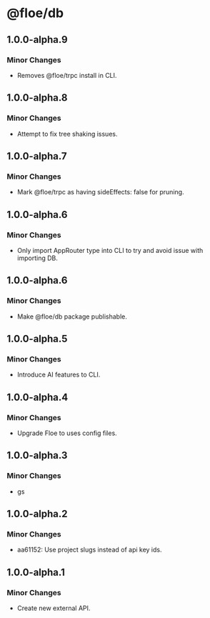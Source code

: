 # @floe/db

## 1.0.0-alpha.9

### Minor Changes

- Removes @floe/trpc install in CLI.

## 1.0.0-alpha.8

### Minor Changes

- Attempt to fix tree shaking issues.

## 1.0.0-alpha.7

### Minor Changes

- Mark @floe/trpc as having sideEffects: false for pruning.

## 1.0.0-alpha.6

### Minor Changes

- Only import AppRouter type into CLI to try and avoid issue with importing DB.

## 1.0.0-alpha.6

### Minor Changes

- Make @floe/db package publishable.

## 1.0.0-alpha.5

### Minor Changes

- Introduce AI features to CLI.

## 1.0.0-alpha.4

### Minor Changes

- Upgrade Floe to uses config files.

## 1.0.0-alpha.3

### Minor Changes

- gs

## 1.0.0-alpha.2

### Minor Changes

- aa61152: Use project slugs instead of api key ids.

## 1.0.0-alpha.1

### Minor Changes

- Create new external API.
